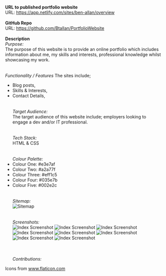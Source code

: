 **URL to published portfolio website**\
URL: https://app.netlify.com/sites/ben-allan/overview
\
\
**GitHub Repo**\
URL: https://github.com/Btallan/PortfolioWebsite
\
\
**Description**\
_Purpose:_\
The purpose of this website is to provide an online portfolio which includes information about me, my skills and interests, professional knowledge whilst showcasing my work.
\
\
\
_Functionality / Features_
The sites include;
- Blog posts,
- Skills & Interests,
- Contact Details,
\
\
\
_Target Audience:_\
The target audience of this website include; employers looking to engage a dev and/or IT professional.
\
\
\
_Tech Stack:_\
HTML & CSS
\
\
\
_Colour Palette:_
- Colour One: #e3e7af
- Colour Two: #a2a77f
- Colour Three: #eff1c5
- Colour Four: #035e7b
- Colour Five: #002e2c
\
\
\
_Sitemap:_\
![Sitemap](/img/Screenshots/PortfolioWebsite-Sitemap.PNG)
\
\
\
_Screenshots:_\
![Index Screenshot](/img/Screenshots/index.PNG)
![Index Screenshot](/img/Screenshots/blog.PNG)
![Index Screenshot](/img/Screenshots/about-us.PNG)
![Index Screenshot](/img/Screenshots/contact-us.PNG)
![Index Screenshot](/img/Screenshots/index_mobile.PNG)
![Index Screenshot](/img/Screenshots/blog_mobile.PNG)
![Index Screenshot](/img/Screenshots/about-me_mobile.PNG)
![Index Screenshot](/img/Screenshots/contact_mobile.PNG)
\
\
\
\
_Contributions:_
<div>Icons from <a href="https://www.flaticon.com/" title="Flaticon">www.flaticon.com</a></div>







